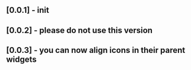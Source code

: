 ## [0.0.1] - init

## [0.0.2] - please do not use this version
## [0.0.3] - you can now align icons in their parent widgets
